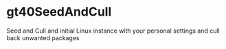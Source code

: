 # gt40SeedAndCull
Seed and Cull and initial Linux instance with your personal settings and cull back unwanted packages
